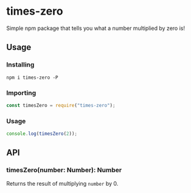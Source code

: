 # times-zero
Simple npm package that tells you what a number multiplied by zero is!

## Usage

### Installing
`npm i times-zero -P`

### Importing
```js
const timesZero = require("times-zero");
```

### Usage
```js
console.log(timesZero(2));
```

## API
### timesZero(number: Number): Number
Returns the result of multiplying `number` by 0.
